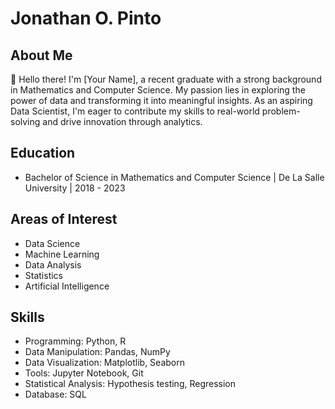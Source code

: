 # Jonathan O. Pinto



## About Me

👋 Hello there! I'm [Your Name], a recent graduate with a strong background in Mathematics and Computer Science. My passion lies in exploring the power of data and transforming it into meaningful insights. As an aspiring Data Scientist, I'm eager to contribute my skills to real-world problem-solving and drive innovation through analytics.

## Education

- Bachelor of Science in Mathematics and Computer Science | De La Salle University | 2018 - 2023

## Areas of Interest

- Data Science
- Machine Learning
- Data Analysis
- Statistics
- Artificial Intelligence


## Skills

- Programming: Python, R
- Data Manipulation: Pandas, NumPy
- Data Visualization: Matplotlib, Seaborn
- Tools: Jupyter Notebook, Git
- Statistical Analysis: Hypothesis testing, Regression
- Database: SQL

